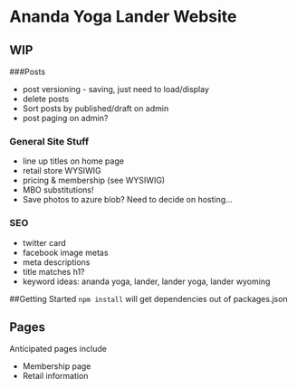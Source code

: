 # Ananda Yoga Lander Website
## WIP
###Posts

* post versioning - saving, just need to load/display
* delete posts
* Sort posts by published/draft on admin
* post paging on admin?

### General Site Stuff

* line up titles on home page
* retail store WYSIWIG
* pricing & membership (see WYSIWIG)
* MBO substitutions!
* Save photos to azure blob? Need to decide on hosting...

### SEO

* twitter card
* facebook image metas
* meta descriptions
* title matches h1?
* keyword ideas: ananda yoga, lander, lander yoga, lander wyoming

##Getting Started
<code>npm install</code> will get dependencies out of packages.json

## Pages
Anticipated pages include

* Membership page
* Retail information